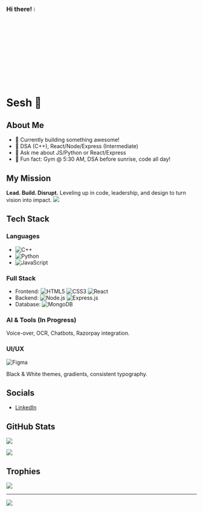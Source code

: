 ### Hi there! <a href="https://www.gautamkrishnar.com/"><img src="https://media.giphy.com/media/hvRJCLFzcasrR4ia7z/giphy.gif" width="5%"></a>

# Sesh 🚀

## About Me

*   🔭  Currently building something awesome!
*   🌱  DSA (C++), React/Node/Express (Intermediate)
*   💬  Ask me about JS/Python or React/Express
*   💪  Fun fact: Gym @ 5:30 AM, DSA before sunrise, code all day!

## My Mission

**Lead. Build. Disrupt.** Leveling up in code, leadership, and design to turn vision into impact.
![](https://komarev.com/ghpvc/?username=seshusai309&style=flat-square)

## Tech Stack

### Languages

*   ![C++](https://img.shields.io/badge/C++-00599C?style=for-the-badge&logo=c%2B%2B&logoColor=white)
*   ![Python](https://img.shields.io/badge/Python-3776AB?style=for-the-badge&logo=python&logoColor=white)
*   ![JavaScript](https://img.shields.io/badge/JavaScript-F7DF1E?style=for-the-badge&logo=javascript&logoColor=black)

### Full Stack

*   Frontend: ![HTML5](https://img.shields.io/badge/HTML5-E34F26?style=for-the-badge&logo=html5&logoColor=white) ![CSS3](https://img.shields.io/badge/CSS3-1572B6?style=for-the-badge&logo=css3&logoColor=white) ![React](https://img.shields.io/badge/React-20232A?style=for-the-badge&logo=react&logoColor=61DAFB)
*   Backend: ![Node.js](https://img.shields.io/badge/Node.js-339933?style=for-the-badge&logo=nodedotjs&logoColor=white) ![Express.js](https://img.shields.io/badge/Express.js-000000?style=for-the-badge&logo=express&logoColor=white)
*   Database: ![MongoDB](https://img.shields.io/badge/MongoDB-4EA94B?style=for-the-badge&logo=mongodb&logoColor=white)

### AI & Tools (In Progress)

Voice-over, OCR, Chatbots, Razorpay integration.

### UI/UX

![Figma](https://img.shields.io/badge/Figma-F24E1E?style=for-the-badge&logo=figma&logoColor=white)

Black & White themes, gradients, consistent typography.

## Socials

*   [LinkedIn](https://www.linkedin.com/in/sai-sesha-reddy-124152229/)

## GitHub Stats

![](https://github-readme-stats.vercel.app/api?username=seshusai309&theme=dark&hide_border=false&include_all_commits=true&count_private=false)

![](https://nirzak-streak-stats.vercel.app/?user=seshusai309&theme=dark&hide_border=false)

## Trophies

![](https://github-profile-trophy.vercel.app/?username=seshusai309&theme=radical&no-frame=false&no-bg=true&margin-w=4)

---

[![](https://visitcount.itsvg.in/api?id=seshusai309&icon=0&color=0)](https://visitcount.itsvg.in)
